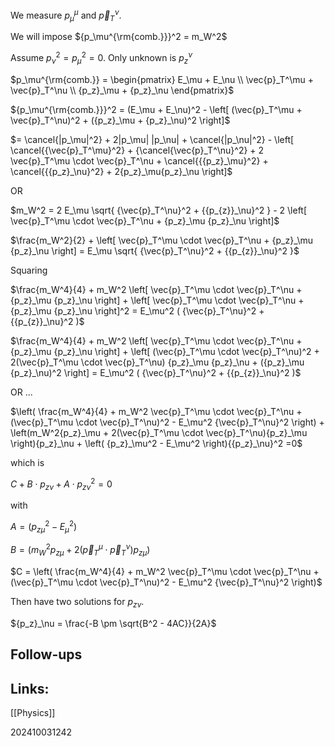 We measure $p_\mu^\mu$ and $\vec{p}_T^\nu$. 

We will impose ${p_\mu^{\rm{comb.}}}^2 = m_W^2$

Assume $p_\nu^2 = p_\mu^2 = 0$. Only unknown is $p_z^\nu$


$p_\mu^{\rm{comb.}} = \begin{pmatrix} E_\mu + E_\nu \\  \vec{p}_T^\mu + \vec{p}_T^\nu \\ {p_z}_\mu + {p_z}_\nu \end{pmatrix}$ 


${p_\mu^{\rm{comb.}}}^2 = (E_\mu + E_\nu)^2 - \left[ (\vec{p}_T^\mu + \vec{p}_T^\nu)^2 + ({p_z}_\mu + {p_z}_\nu)^2 \right]$

$= \cancel{|p_\mu|^2} + 2|p_\mu| |p_\nu| + \cancel{|p_\nu|^2} - \left[ \cancel{{\vec{p}_T^\mu}^2} + {\cancel{\vec{p}_T^\nu}^2} + 2 \vec{p}_T^\mu \cdot \vec{p}_T^\nu  + \cancel{{{p_z}_\mu}^2} + \cancel{{{p_z}_\nu}^2} + 2{p_z}_\mu{p_z}_\nu   \right]$

OR

$m_W^2 = 2 E_\mu \sqrt{ {\vec{p}_T^\nu}^2 + {{p_{z}}_\nu}^2 } - 2 \left[ \vec{p}_T^\mu \cdot \vec{p}_T^\nu + {p_z}_\mu {p_z}_\nu \right]$

$\frac{m_W^2}{2} + \left[ \vec{p}_T^\mu \cdot \vec{p}_T^\nu + {p_z}_\mu {p_z}_\nu \right] = E_\mu \sqrt{ {\vec{p}_T^\nu}^2 + {{p_{z}}_\nu}^2 }$

Squaring

$\frac{m_W^4}{4} + m_W^2 \left[ \vec{p}_T^\mu \cdot \vec{p}_T^\nu + {p_z}_\mu {p_z}_\nu \right] + \left[ \vec{p}_T^\mu \cdot \vec{p}_T^\nu + {p_z}_\mu {p_z}_\nu \right]^2 = E_\mu^2 ( {\vec{p}_T^\nu}^2 + {{p_{z}}_\nu}^2 )$

$\frac{m_W^4}{4} + m_W^2 \left[ \vec{p}_T^\mu \cdot \vec{p}_T^\nu + {p_z}_\mu {p_z}_\nu \right] + \left[ (\vec{p}_T^\mu \cdot \vec{p}_T^\nu)^2 + 2(\vec{p}_T^\mu \cdot \vec{p}_T^\nu) {p_z}_\mu {p_z}_\nu + ({p_z}_\mu {p_z}_\nu)^2 \right] = E_\mu^2 ( {\vec{p}_T^\nu}^2 + {{p_{z}}_\nu}^2 )$

OR ...

$\left( \frac{m_W^4}{4} + m_W^2 \vec{p}_T^\mu \cdot \vec{p}_T^\nu  + (\vec{p}_T^\mu \cdot \vec{p}_T^\nu)^2 -  E_\mu^2 {\vec{p}_T^\nu}^2  \right) + \left(m_W^2{p_z}_\mu + 2(\vec{p}_T^\mu \cdot \vec{p}_T^\nu){p_z}_\mu \right){p_z}_\nu +  \left( {p_z}_\mu^2 - E_\mu^2 \right){{p_z}_\nu}^2 =0$

which is 

$C + B \cdot {p_z}_\nu + A \cdot {{p_z}_\nu}^2 = 0$

with

$A = \left( {p_z}_\mu^2 - E_\mu^2 \right)$

$B = \left(m_W^2{p_z}_\mu + 2(\vec{p}_T^\mu \cdot \vec{p}_T^\nu){p_z}_\mu \right)$

$C = \left( \frac{m_W^4}{4} + m_W^2 \vec{p}_T^\mu \cdot \vec{p}_T^\nu  + (\vec{p}_T^\mu \cdot \vec{p}_T^\nu)^2 -  E_\mu^2 {\vec{p}_T^\nu}^2  \right)$

Then have two solutions for ${p_z}_\nu$.

${p_z}_\nu = \frac{-B \pm \sqrt{B^2 - 4AC}}{2A}$



## Follow-ups


## Links: 
[[Physics]]



202410031242
